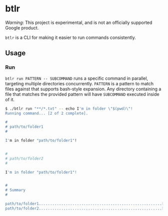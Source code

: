 # btlr
*Warning*: This project is experimental, and is not an officially supported 
Google product.

`btlr` is a CLI for making it easier to run commands consistently. 

## Usage

### Run

`btlr run PATTERN -- SUBCOMMAND` runs a specific command in parallel, targeting 
multiple directories concurrently. `PATTERN` is a pattern to match files 
against that supports bash-style expansion. Any directory containing a file that
matches the provided pattern will have `SUBCOMMAND` executed inside of it.

```bash
$ ./btlr run "**/*.txt" -- echo I'm in folder \"$(pwd)\"!
Running command... [2 of 2 complete].

#
# path/to/folder1
#

I'm in folder "path/to/folder1"!


#
# path/to/folder2
#

I'm in folder "path/to/folder1"!


#
# Summary 
#

path/to/folder1.......................................................[SUCCESS]
path/to/folder2.......................................................[SUCCESS]
```
